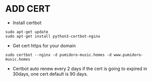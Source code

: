 # ADD CERT
- Install certbot
```
sudo apt-get update
sudo apt-get install python3-certbot-nginx
```
- Get cert https for your domain
```
sudo certbot --nginx -d pumidoro-music.homes -d www.pumidoro-music.homes
```

- Certbot auto renew every 2 days if the cert is going to expired in 30days, one cert default is 90 days.